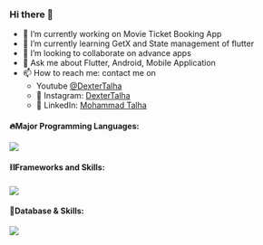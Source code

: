 ### Hi there 👋



- 🔭 I’m currently working on Movie Ticket Booking App
- 🌱 I’m currently learning GetX and State management of flutter
- 👯 I’m looking to collaborate on advance apps
- 💬 Ask me about Flutter, Android, Mobile Application
- 📫 How to reach me: contact me on
  - Youtube <a href="https://youtube.com/dextertalha" target="_blank">@DexterTalha</a>
  - 📸 Instagram: <a href="https://www.instagram.com/dextertalha" target="_blank">DexterTalha</a>
  - 📝 LinkedIn:  <a href="https://www.linkedin.com/in/mohammad-talha-73878928a" target="_blank">Mohammad Talha</a>

#### 🔥Major Programming Languages:

  <div align="left">
    <img src="https://skillicons.dev/icons?i=dart,java,js,ts,py" />
  </div>

#### ⛓️Frameworks and Skills:

  <div align="left">      
    <img src="https://skillicons.dev/icons?i=flutter,android,angular,nodejs" />
  </div>
  
#### 🧵Database & Skills:

  <div align="left">      
    <img src="https://skillicons.dev/icons?i=mysql,postgres,sqlite,mongodb,firebase,postman" />
  </div>

